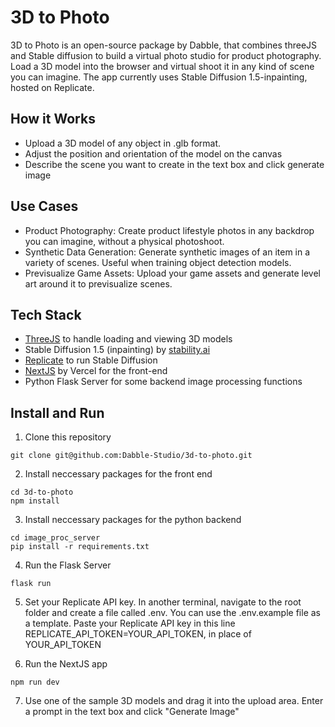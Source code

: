 # 3D to Photo

3D to Photo is an open-source package by Dabble, that combines threeJS and Stable diffusion to build a virtual photo studio for product photography. Load a 3D model into the browser and virtual shoot it in any kind of scene you can imagine. The app currently uses Stable Diffusion 1.5-inpainting, hosted on Replicate.

## How it Works
* Upload a 3D model of any object in .glb format.
* Adjust the position and orientation of the model on the canvas
* Describe the scene you want to create in the text box and click generate image

## Use Cases
* Product Photography: Create product lifestyle photos in any backdrop you can imagine, without a physical photoshoot.
* Synthetic Data Generation: Generate synthetic images of an item in a variety of scenes. Useful when training object detection models.
* Previsualize Game Assets: Upload your game assets and generate level art around it to previsualize scenes.

## Tech Stack
* [ThreeJS](https://threejs.org) to handle loading and viewing 3D models
* Stable Diffusion 1.5 (inpainting) by [stability.ai](https://stability.ai/)
* [Replicate](https://replicate.com/) to run Stable Diffusion
* [NextJS](https://nextjs.org/) by Vercel for the front-end
* Python Flask Server for some backend image processing functions

## Install and Run

1. Clone this repository
```
git clone git@github.com:Dabble-Studio/3d-to-photo.git
```

2. Install neccessary packages for the front end

```
cd 3d-to-photo
npm install
```

3. Install neccessary packages for the python backend

```
cd image_proc_server
pip install -r requirements.txt
```

4. Run the Flask Server
```
flask run
```

5. Set your Replicate API key. In another terminal, navigate to the root folder and create a file called .env. You can use the .env.example file as a template. Paste your Replicate API key in this line REPLICATE_API_TOKEN=YOUR_API_TOKEN, in place of YOUR_API_TOKEN


6. Run the NextJS app
```
npm run dev
```

7. Use one of the sample 3D models and drag it into the upload area. Enter a prompt in the text box and click "Generate Image"
